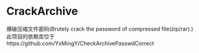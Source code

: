 # CrackArchive
爆破压缩文件密码(Brutely crack the password of compressed file(zip/rar).)
此项目的依赖库位于https://github.com/YxMingY/CheckArchivePasswdCorrect
